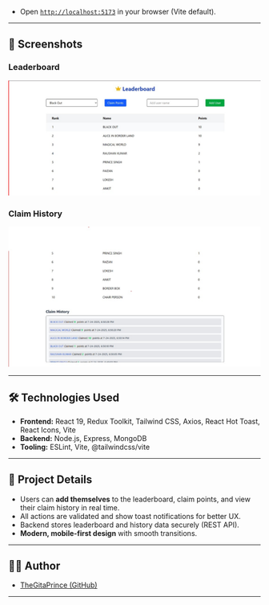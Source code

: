 - Open [`http://localhost:5173`](http://localhost:5173) in your browser (Vite default).

---

## 🎥 Screenshots

### Leaderboard
![Leaderboard UI](client/public/image1.png)

### Claim History
![Claim History](client/public/image.png)

---

## 🛠️ Technologies Used

- **Frontend:** React 19, Redux Toolkit, Tailwind CSS, Axios, React Hot Toast, React Icons, Vite
- **Backend:** Node.js, Express, MongoDB
- **Tooling:** ESLint, Vite, @tailwindcss/vite

---

## 📖 Project Details

- Users can **add themselves** to the leaderboard, claim points, and view their claim history in real time.
- All actions are validated and show toast notifications for better UX.
- Backend stores leaderboard and history data securely (REST API).
- **Modern, mobile-first design** with smooth transitions.

---


## 🧑‍💻 Author

- [TheGitaPrince (GitHub)](https://github.com/TheGitaPrince)

---
